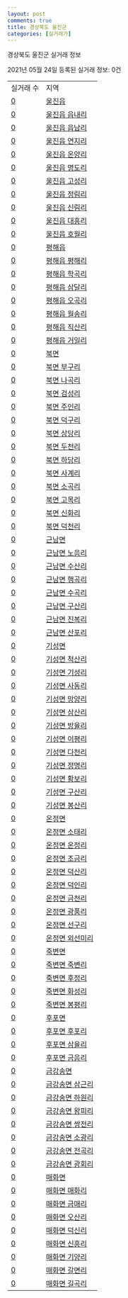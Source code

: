 ```yaml
---
layout: post
comments: true
title: 경상북도 울진군
categories: [실거래가]
---
```


경상북도 울진군 실거래 정보

2021년 05월 24일 등록된 실거래 정보: 0건


<table>
  <tr>
    <td>실거래 수</td>
    <td>지역</td>
  </tr>

  
  <tr>
    <td><a href="4793025000.html">0</a></td>
    <td><a href="4793025000.html">울진읍</a></td>
  </tr>
    

  <tr>
    <td><a href="4793025021.html">0</a></td>
    <td><a href="4793025021.html">울진읍 읍내리</a></td>
  </tr>
    

  <tr>
    <td><a href="4793025022.html">0</a></td>
    <td><a href="4793025022.html">울진읍 읍남리</a></td>
  </tr>
    

  <tr>
    <td><a href="4793025023.html">0</a></td>
    <td><a href="4793025023.html">울진읍 연지리</a></td>
  </tr>
    

  <tr>
    <td><a href="4793025024.html">0</a></td>
    <td><a href="4793025024.html">울진읍 온양리</a></td>
  </tr>
    

  <tr>
    <td><a href="4793025025.html">0</a></td>
    <td><a href="4793025025.html">울진읍 명도리</a></td>
  </tr>
    

  <tr>
    <td><a href="4793025026.html">0</a></td>
    <td><a href="4793025026.html">울진읍 고성리</a></td>
  </tr>
    

  <tr>
    <td><a href="4793025027.html">0</a></td>
    <td><a href="4793025027.html">울진읍 정림리</a></td>
  </tr>
    

  <tr>
    <td><a href="4793025028.html">0</a></td>
    <td><a href="4793025028.html">울진읍 신림리</a></td>
  </tr>
    

  <tr>
    <td><a href="4793025029.html">0</a></td>
    <td><a href="4793025029.html">울진읍 대흥리</a></td>
  </tr>
    

  <tr>
    <td><a href="4793025030.html">0</a></td>
    <td><a href="4793025030.html">울진읍 호월리</a></td>
  </tr>
    

  <tr>
    <td><a href="4793025300.html">0</a></td>
    <td><a href="4793025300.html">평해읍</a></td>
  </tr>
    

  <tr>
    <td><a href="4793025321.html">0</a></td>
    <td><a href="4793025321.html">평해읍 평해리</a></td>
  </tr>
    

  <tr>
    <td><a href="4793025322.html">0</a></td>
    <td><a href="4793025322.html">평해읍 학곡리</a></td>
  </tr>
    

  <tr>
    <td><a href="4793025323.html">0</a></td>
    <td><a href="4793025323.html">평해읍 삼달리</a></td>
  </tr>
    

  <tr>
    <td><a href="4793025324.html">0</a></td>
    <td><a href="4793025324.html">평해읍 오곡리</a></td>
  </tr>
    

  <tr>
    <td><a href="4793025325.html">0</a></td>
    <td><a href="4793025325.html">평해읍 월송리</a></td>
  </tr>
    

  <tr>
    <td><a href="4793025326.html">0</a></td>
    <td><a href="4793025326.html">평해읍 직산리</a></td>
  </tr>
    

  <tr>
    <td><a href="4793025327.html">0</a></td>
    <td><a href="4793025327.html">평해읍 거일리</a></td>
  </tr>
    

  <tr>
    <td><a href="4793031000.html">0</a></td>
    <td><a href="4793031000.html">북면</a></td>
  </tr>
    

  <tr>
    <td><a href="4793031021.html">0</a></td>
    <td><a href="4793031021.html">북면 부구리</a></td>
  </tr>
    

  <tr>
    <td><a href="4793031022.html">0</a></td>
    <td><a href="4793031022.html">북면 나곡리</a></td>
  </tr>
    

  <tr>
    <td><a href="4793031023.html">0</a></td>
    <td><a href="4793031023.html">북면 검성리</a></td>
  </tr>
    

  <tr>
    <td><a href="4793031024.html">0</a></td>
    <td><a href="4793031024.html">북면 주인리</a></td>
  </tr>
    

  <tr>
    <td><a href="4793031025.html">0</a></td>
    <td><a href="4793031025.html">북면 덕구리</a></td>
  </tr>
    

  <tr>
    <td><a href="4793031026.html">0</a></td>
    <td><a href="4793031026.html">북면 상당리</a></td>
  </tr>
    

  <tr>
    <td><a href="4793031027.html">0</a></td>
    <td><a href="4793031027.html">북면 두천리</a></td>
  </tr>
    

  <tr>
    <td><a href="4793031028.html">0</a></td>
    <td><a href="4793031028.html">북면 하당리</a></td>
  </tr>
    

  <tr>
    <td><a href="4793031029.html">0</a></td>
    <td><a href="4793031029.html">북면 사계리</a></td>
  </tr>
    

  <tr>
    <td><a href="4793031030.html">0</a></td>
    <td><a href="4793031030.html">북면 소곡리</a></td>
  </tr>
    

  <tr>
    <td><a href="4793031031.html">0</a></td>
    <td><a href="4793031031.html">북면 고목리</a></td>
  </tr>
    

  <tr>
    <td><a href="4793031032.html">0</a></td>
    <td><a href="4793031032.html">북면 신화리</a></td>
  </tr>
    

  <tr>
    <td><a href="4793031033.html">0</a></td>
    <td><a href="4793031033.html">북면 덕천리</a></td>
  </tr>
    

  <tr>
    <td><a href="4793033000.html">0</a></td>
    <td><a href="4793033000.html">근남면</a></td>
  </tr>
    

  <tr>
    <td><a href="4793033021.html">0</a></td>
    <td><a href="4793033021.html">근남면 노음리</a></td>
  </tr>
    

  <tr>
    <td><a href="4793033022.html">0</a></td>
    <td><a href="4793033022.html">근남면 수산리</a></td>
  </tr>
    

  <tr>
    <td><a href="4793033023.html">0</a></td>
    <td><a href="4793033023.html">근남면 행곡리</a></td>
  </tr>
    

  <tr>
    <td><a href="4793033024.html">0</a></td>
    <td><a href="4793033024.html">근남면 수곡리</a></td>
  </tr>
    

  <tr>
    <td><a href="4793033025.html">0</a></td>
    <td><a href="4793033025.html">근남면 구산리</a></td>
  </tr>
    

  <tr>
    <td><a href="4793033026.html">0</a></td>
    <td><a href="4793033026.html">근남면 진복리</a></td>
  </tr>
    

  <tr>
    <td><a href="4793033027.html">0</a></td>
    <td><a href="4793033027.html">근남면 산포리</a></td>
  </tr>
    

  <tr>
    <td><a href="4793035000.html">0</a></td>
    <td><a href="4793035000.html">기성면</a></td>
  </tr>
    

  <tr>
    <td><a href="4793035021.html">0</a></td>
    <td><a href="4793035021.html">기성면 척산리</a></td>
  </tr>
    

  <tr>
    <td><a href="4793035022.html">0</a></td>
    <td><a href="4793035022.html">기성면 기성리</a></td>
  </tr>
    

  <tr>
    <td><a href="4793035023.html">0</a></td>
    <td><a href="4793035023.html">기성면 사동리</a></td>
  </tr>
    

  <tr>
    <td><a href="4793035024.html">0</a></td>
    <td><a href="4793035024.html">기성면 망양리</a></td>
  </tr>
    

  <tr>
    <td><a href="4793035025.html">0</a></td>
    <td><a href="4793035025.html">기성면 삼산리</a></td>
  </tr>
    

  <tr>
    <td><a href="4793035026.html">0</a></td>
    <td><a href="4793035026.html">기성면 방율리</a></td>
  </tr>
    

  <tr>
    <td><a href="4793035027.html">0</a></td>
    <td><a href="4793035027.html">기성면 이평리</a></td>
  </tr>
    

  <tr>
    <td><a href="4793035028.html">0</a></td>
    <td><a href="4793035028.html">기성면 다천리</a></td>
  </tr>
    

  <tr>
    <td><a href="4793035029.html">0</a></td>
    <td><a href="4793035029.html">기성면 정명리</a></td>
  </tr>
    

  <tr>
    <td><a href="4793035030.html">0</a></td>
    <td><a href="4793035030.html">기성면 황보리</a></td>
  </tr>
    

  <tr>
    <td><a href="4793035031.html">0</a></td>
    <td><a href="4793035031.html">기성면 구산리</a></td>
  </tr>
    

  <tr>
    <td><a href="4793035032.html">0</a></td>
    <td><a href="4793035032.html">기성면 봉산리</a></td>
  </tr>
    

  <tr>
    <td><a href="4793036000.html">0</a></td>
    <td><a href="4793036000.html">온정면</a></td>
  </tr>
    

  <tr>
    <td><a href="4793036021.html">0</a></td>
    <td><a href="4793036021.html">온정면 소태리</a></td>
  </tr>
    

  <tr>
    <td><a href="4793036022.html">0</a></td>
    <td><a href="4793036022.html">온정면 온정리</a></td>
  </tr>
    

  <tr>
    <td><a href="4793036023.html">0</a></td>
    <td><a href="4793036023.html">온정면 조금리</a></td>
  </tr>
    

  <tr>
    <td><a href="4793036024.html">0</a></td>
    <td><a href="4793036024.html">온정면 덕산리</a></td>
  </tr>
    

  <tr>
    <td><a href="4793036025.html">0</a></td>
    <td><a href="4793036025.html">온정면 덕인리</a></td>
  </tr>
    

  <tr>
    <td><a href="4793036026.html">0</a></td>
    <td><a href="4793036026.html">온정면 금천리</a></td>
  </tr>
    

  <tr>
    <td><a href="4793036027.html">0</a></td>
    <td><a href="4793036027.html">온정면 광품리</a></td>
  </tr>
    

  <tr>
    <td><a href="4793036028.html">0</a></td>
    <td><a href="4793036028.html">온정면 선구리</a></td>
  </tr>
    

  <tr>
    <td><a href="4793036029.html">0</a></td>
    <td><a href="4793036029.html">온정면 외선미리</a></td>
  </tr>
    

  <tr>
    <td><a href="4793037000.html">0</a></td>
    <td><a href="4793037000.html">죽변면</a></td>
  </tr>
    

  <tr>
    <td><a href="4793037021.html">0</a></td>
    <td><a href="4793037021.html">죽변면 죽변리</a></td>
  </tr>
    

  <tr>
    <td><a href="4793037022.html">0</a></td>
    <td><a href="4793037022.html">죽변면 후정리</a></td>
  </tr>
    

  <tr>
    <td><a href="4793037023.html">0</a></td>
    <td><a href="4793037023.html">죽변면 화성리</a></td>
  </tr>
    

  <tr>
    <td><a href="4793037024.html">0</a></td>
    <td><a href="4793037024.html">죽변면 봉평리</a></td>
  </tr>
    

  <tr>
    <td><a href="4793038000.html">0</a></td>
    <td><a href="4793038000.html">후포면</a></td>
  </tr>
    

  <tr>
    <td><a href="4793038021.html">0</a></td>
    <td><a href="4793038021.html">후포면 후포리</a></td>
  </tr>
    

  <tr>
    <td><a href="4793038022.html">0</a></td>
    <td><a href="4793038022.html">후포면 삼율리</a></td>
  </tr>
    

  <tr>
    <td><a href="4793038023.html">0</a></td>
    <td><a href="4793038023.html">후포면 금음리</a></td>
  </tr>
    

  <tr>
    <td><a href="4793039000.html">0</a></td>
    <td><a href="4793039000.html">금강송면</a></td>
  </tr>
    

  <tr>
    <td><a href="4793039021.html">0</a></td>
    <td><a href="4793039021.html">금강송면 삼근리</a></td>
  </tr>
    

  <tr>
    <td><a href="4793039022.html">0</a></td>
    <td><a href="4793039022.html">금강송면 하원리</a></td>
  </tr>
    

  <tr>
    <td><a href="4793039023.html">0</a></td>
    <td><a href="4793039023.html">금강송면 왕피리</a></td>
  </tr>
    

  <tr>
    <td><a href="4793039024.html">0</a></td>
    <td><a href="4793039024.html">금강송면 쌍전리</a></td>
  </tr>
    

  <tr>
    <td><a href="4793039025.html">0</a></td>
    <td><a href="4793039025.html">금강송면 소광리</a></td>
  </tr>
    

  <tr>
    <td><a href="4793039026.html">0</a></td>
    <td><a href="4793039026.html">금강송면 전곡리</a></td>
  </tr>
    

  <tr>
    <td><a href="4793039027.html">0</a></td>
    <td><a href="4793039027.html">금강송면 광회리</a></td>
  </tr>
    

  <tr>
    <td><a href="4793040000.html">0</a></td>
    <td><a href="4793040000.html">매화면</a></td>
  </tr>
    

  <tr>
    <td><a href="4793040021.html">0</a></td>
    <td><a href="4793040021.html">매화면 매화리</a></td>
  </tr>
    

  <tr>
    <td><a href="4793040022.html">0</a></td>
    <td><a href="4793040022.html">매화면 금매리</a></td>
  </tr>
    

  <tr>
    <td><a href="4793040023.html">0</a></td>
    <td><a href="4793040023.html">매화면 오산리</a></td>
  </tr>
    

  <tr>
    <td><a href="4793040024.html">0</a></td>
    <td><a href="4793040024.html">매화면 덕신리</a></td>
  </tr>
    

  <tr>
    <td><a href="4793040025.html">0</a></td>
    <td><a href="4793040025.html">매화면 신흥리</a></td>
  </tr>
    

  <tr>
    <td><a href="4793040026.html">0</a></td>
    <td><a href="4793040026.html">매화면 기양리</a></td>
  </tr>
    

  <tr>
    <td><a href="4793040027.html">0</a></td>
    <td><a href="4793040027.html">매화면 갈면리</a></td>
  </tr>
    

  <tr>
    <td><a href="4793040028.html">0</a></td>
    <td><a href="4793040028.html">매화면 길곡리</a></td>
  </tr>
    


</table>
    
